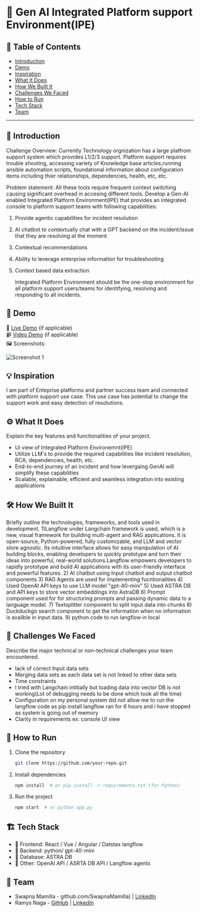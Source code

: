# 🚀 Gen AI Integrated Platform support Environment(IPE)

## 📌 Table of Contents
- [Introduction](#introduction)
- [Demo](#demo)
- [Inspiration](#inspiration)
- [What It Does](#what-it-does)
- [How We Built It](#how-we-built-it)
- [Challenges We Faced](#challenges-we-faced)
- [How to Run](#how-to-run)
- [Tech Stack](#tech-stack)
- [Team](#team)

---

## 🎯 Introduction
Challenge Overview:
Currently Technology orgnization has a large platfrom support system which provides L1/2/3 support. Platform support requires trouble shooting, accessing variety of Knowledge base articles,running ansible automation scripts, foundational information about configuration items including thier relationships, dependencies, health, etc, etc. 

Problem statement:
All these tools require frequent context switching causing significant overhead in accesing different tools. Develop a Gen-AI enabled Integrated Platform Environment(IPE) that provides an integrated console to platform support teams with following capabilities:
1. Provide agentic capabilities for incident resolution
2. AI chatbot to contextually chat with a GPT backend on the incident/issue that they are resolving at the moment
3. Contextual recommendations
4. Ability to leverage enterprise information for troubleshooting
5. Context based data extraction

   Integrated Platform Environment should be the one-stop environment for all platform support users/teams for identifying, resolving and responding to all incidents.

## 🎥 Demo
🔗 [Live Demo](#) (if applicable)  
📹 [Video Demo](#) (if applicable)  
🖼️ Screenshots:

![Screenshot 1](link-to-image)

## 💡 Inspiration
I am part of Enteprise platforms and partner success team and connected with platform support use case. This use case has potential to change the support work and easy detection of resolutions.

## ⚙️ What It Does
Explain the key features and functionalities of your project.
- Ui view of Integrated Platform Environemnt(IPE)
- Utilize LLM's to provide the required capabilities like incident resolution, RCA, dependencies, health, etc.
- End-to-end journey of an incident and how levergaing GenAI will simplify these capabilities
- Scalable, explainable, efficient and seamless integration into existing applications


## 🛠️ How We Built It
Briefly outline the technologies, frameworks, and tools used in development.
1)Langflow under Langchain framework is used, which is a new, visual framework for building multi-agent and RAG applications. It is open-source, Python-powered, fully customizable, and LLM and vector store agnostic. Its intuitive interface allows for easy manipulation of AI building blocks, enabling developers to quickly prototype and turn their ideas into powerful, real-world solutions.Langflow empowers developers to rapidly prototype and build AI applications with its user-friendly interface and powerful features. 
2) AI chatbot using Input chatbot and output chatbot components
3) RAG Agents are used for implementing fucntionalities
4) Used OpenAI API keys to use LLM model "gpt-40-mini"
5) Used ASTRA DB and API keys to store vector embeddings into AstraDB
6) Prompt component used for for structuring prompts and passing dynamic data to a language model.
7) Textsplitter component to split input data into chunks
8) Duckduckgo search component to get the information when no information is availble in input data.
9) python code to run langflow in local 




## 🚧 Challenges We Faced
Describe the major technical or non-technical challenges your team encountered.
- lack of correct Input data sets 
- Merging data sets as each data set is not linked to other data sets
- Time constraints
- I tried with Langchain intitially but loading data into vector DB is not working(Lot of debugging needs to be done which took all the time)
- Configuration on my personal system did not allow me to run the langflow code as pip install langflow ran for 6 hours and i have stopped as system is going out of memory
- Clarity in requirements ex: console UI view



## 🏃 How to Run
1. Clone the repository  
   ```sh
   git clone https://github.com/your-repo.git
   ```
2. Install dependencies  
   ```sh
   npm install  # or pip install -r requirements.txt (for Python)
   ```
3. Run the project  
   ```sh
   npm start  # or python app.py
   ```

## 🏗️ Tech Stack
- 🔹 Frontend: React / Vue / Angular / Datstax langflow
- 🔹 Backend: python/ gpt-40-mini
- 🔹 Database: ASTRA DB
- 🔹 Other: OpenAI API / ASRTA DB API / Langflow agents

## 👥 Team
- Swapna Mamilla - github.com/SwapnaMamilla) | [LinkedIn](#)
- Ramys Naga - [GitHub](#) | [LinkedIn](#)
